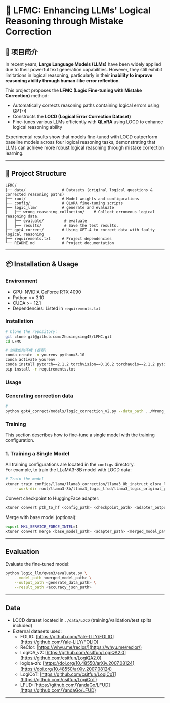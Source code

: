 # 🧠 LFMC: Enhancing LLMs' Logical Reasoning through Mistake Correction

## 📖 项目简介

In recent years, **Large Language Models (LLMs)** have been widely applied due to their powerful text generation capabilities. However, they still exhibit limitations in logical reasoning, particularly in their **inability to improve reasoning ability through human-like error reflection**.

This project proposes the **LFMC (Logic Fine-tuning with Mistake Correction)** method:

* Automatically corrects reasoning paths containing logical errors using GPT-4
* Constructs the **LOCD (Logical Error Correction Dataset)**
* Fine-tunes various LLMs efficiently with **QLoRA** using LOCD to enhance logical reasoning ability

Experimental results show that models fine-tuned with LOCD outperform baseline models across four logical reasoning tasks, demonstrating that LLMs can achieve more robust logical reasoning through mistake correction learning.


---

## 📂 Project Structure

```
LFMC/
├── data/                # Datasets (original logical questions & corrected reasoning paths)
├── root/                # Model weights and configurations
├── config/              # QLoRA fine-tuning scripts
├── logic_llm/           # generate and evaluate
│   ├── wrong_reasoning_colloction/    # Collect erroneous logical reasoning data.
│   ├── evaluate/         # evaluate
│   ├── results/          # Save the test results.
├── gpt4_correct/        # Using GPT-4 to correct data with faulty logical reasoning
├── requirements.txt     # Project dependencies
└── README.md            # Project documentation
```

---

## 📦 Installation & Usage

### Environment

* GPU: NVIDIA GeForce RTX 4090
* Python >= 3.10
* CUDA >= 12.1 
* Dependencies: Listed in `requirements.txt`

### Installation

```bash
# Clone the repository:
git clone git@github.com:Zhuxingxing45/LFMC.git
cd LFMC

# 创建虚拟环境 (推荐)
conda create -n yourenv python=3.10
conda activate yourenv
conda install pytorch==2.1.2 torchvision==0.16.2 torchaudio==2.1.2 pytorch-cuda=12.1 -c pytorch -c nvidia
pip install -r requirements.txt
```

### Usage

### Generating correction data
```bash
# 
python gpt4_correct/models/logic_correction_v2.py --data_path ../Wrong_Inference --dataset_name [dataset_name] --api_key [openai_api_key]
```


### Training
This section describes how to fine-tune a single model  with the training configuration.

### 1. Training a Single Model
All training configurations are located in the `configs` directory.  
For example, to train the LLaMA3-8B model with LOCD data:
```bash
# Train the model
xtuner train configs/llama/llama3_correction/llama3_8b_instruct_qlora_logic_correct_ez.py \
    --work-dir root/llama3-8b/llama3_logic_lfud/llama3_logic_original_pth
```

Convert checkpoint to HuggingFace adapter:
```bash
xtuner convert pth_to_hf <config_path> <checkpoint_path> <adapter_output_path>
```


Merge with base model (optional):

```bash
export MKL_SERVICE_FORCE_INTEL=1
xtuner convert merge <base_model_path> <adapter_path> <merged_model_path>
```

---

## **Evaluation**

Evaluate the fine-tuned model:

```bash
python logic_llm/qwen3/evaluate.py \
    --model_path <merged_model_path> \
    --output_path <generate_data_path> \
    --result_path <accuracy_json_path>
```

---

## **Data**

* LOCD dataset located in `./data/LOCD` (training/validation/test splits included)
* External datasets used: 
    * FOLIO: [https://github.com/Yale-LILY/FOLIO](https://github.com/Yale-LILY/FOLIO)
  * ReClor: [https://whyu.me/reclor/](https://whyu.me/reclor/)
  * LogiQA_v2: [https://github.com/csitfun/LogiQA2.0](https://github.com/csitfun/LogiQA2.0)
  * logiqa-zh: [https://doi.org/10.48550/arXiv.2007.08124](https://doi.org/10.48550/arXiv.2007.08124)
  * LogiCoT: [https://github.com/csitfun/LogiCoT](https://github.com/csitfun/LogiCoT)
  * LFUD: [https://github.com/YandaGo/LFUD](https://github.com/YandaGo/LFUD)
---






